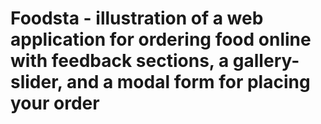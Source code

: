 # Foodsta - illustration of a web application for ordering food online with feedback sections, a gallery-slider, and a modal form for placing your order

